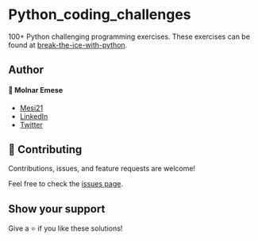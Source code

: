 # Python_coding_challenges

100+ Python challenging programming exercises.
These exercises can be found at [break-the-ice-with-python](https://github.com/darkprinx/break-the-ice-with-python). 

## Author

#### :bust_in_silhouette: Molnar Emese

- [Mesi21](https://github.com/Mesi21)
- [LinkedIn](https://www.linkedin.com/in/emesemesimolnar/)
- [Twitter](https://twitter.com/buksimesi21)

## 🤝 Contributing

Contributions, issues, and feature requests are welcome!

Feel free to check the [issues page](../../issues/).

## Show your support

Give a ⭐️ if you like these solutions!
